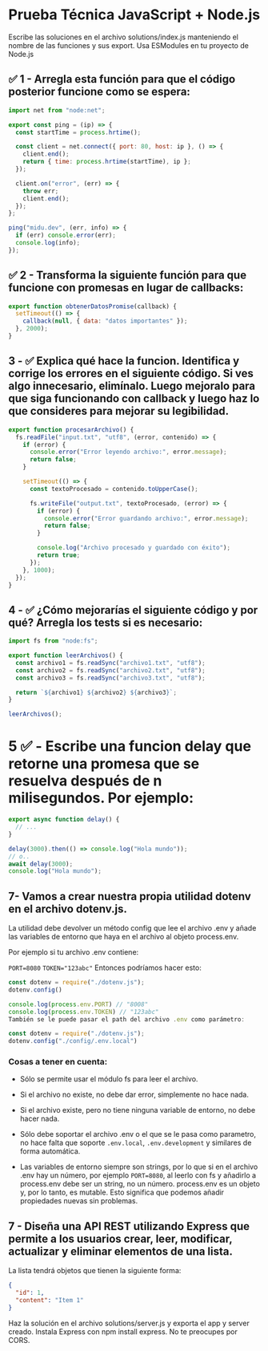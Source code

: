 # Prueba Técnica JavaScript + Node.js

Escribe las soluciones en el archivo solutions/index.js manteniendo el nombre de las funciones y sus export. Usa ESModules en tu proyecto de Node.js

## ✅ 1 - Arregla esta función para que el código posterior funcione como se espera:

```javascript
import net from "node:net";

export const ping = (ip) => {
  const startTime = process.hrtime();

  const client = net.connect({ port: 80, host: ip }, () => {
    client.end();
    return { time: process.hrtime(startTime), ip };
  });

  client.on("error", (err) => {
    throw err;
    client.end();
  });
};

ping("midu.dev", (err, info) => {
  if (err) console.error(err);
  console.log(info);
});
```

## ✅ 2 - Transforma la siguiente función para que funcione con promesas en lugar de callbacks:

```javascript
export function obtenerDatosPromise(callback) {
  setTimeout(() => {
    callback(null, { data: "datos importantes" });
  }, 2000);
}
```

## 3 - ✅ Explica qué hace la funcion. Identifica y corrige los errores en el siguiente código. Si ves algo innecesario, elimínalo. Luego mejoralo para que siga funcionando con callback y luego haz lo que consideres para mejorar su legibilidad.

```javascript
export function procesarArchivo() {
  fs.readFile("input.txt", "utf8", (error, contenido) => {
    if (error) {
      console.error("Error leyendo archivo:", error.message);
      return false;
    }

    setTimeout(() => {
      const textoProcesado = contenido.toUpperCase();

      fs.writeFile("output.txt", textoProcesado, (error) => {
        if (error) {
          console.error("Error guardando archivo:", error.message);
          return false;
        }

        console.log("Archivo procesado y guardado con éxito");
        return true;
      });
    }, 1000);
  });
}
```

## 4 - ✅ ¿Cómo mejorarías el siguiente código y por qué? Arregla los tests si es necesario:

```javascript
import fs from "node:fs";

export function leerArchivos() {
  const archivo1 = fs.readSync("archivo1.txt", "utf8");
  const archivo2 = fs.readSync("archivo2.txt", "utf8");
  const archivo3 = fs.readSync("archivo3.txt", "utf8");

  return `${archivo1} ${archivo2} ${archivo3}`;
}

leerArchivos();
```

# 5 ✅ - Escribe una funcion delay que retorne una promesa que se resuelva después de n milisegundos. Por ejemplo:

```javascript
export async function delay() {
  // ...
}

delay(3000).then(() => console.log("Hola mundo"));
// o..
await delay(3000);
console.log("Hola mundo");
```

## 7- Vamos a crear nuestra propia utilidad dotenv en el archivo dotenv.js.

La utilidad debe devolver un método config que lee el archivo .env y añade las variables de entorno que haya en el archivo al objeto process.env.

Por ejemplo si tu archivo .env contiene:

`PORT=8080`
`TOKEN="123abc"`
Entonces podríamos hacer esto:

```javascript
const dotenv = require("./dotenv.js");
dotenv.config()

console.log(process.env.PORT) // "8008"
console.log(process.env.TOKEN) // "123abc"
También se le puede pasar el path del archivo .env como parámetro:

const dotenv = require("./dotenv.js");
dotenv.config("./config/.env.local")
```

### Cosas a tener en cuenta:

- Sólo se permite usar el módulo fs para leer el archivo.

- Si el archivo no existe, no debe dar error, simplemente no hace nada.

- Si el archivo existe, pero no tiene ninguna variable de entorno, no debe hacer nada.

- Sólo debe soportar el archivo .env o el que se le pasa como parametro, no hace falta que soporte `.env.local`, `.env.development` y similares de forma automática.

- Las variables de entorno siempre son strings, por lo que si en el archivo .env hay un número, por ejemplo `PORT=8080`, al leerlo con fs y añadirlo a process.env debe ser un string, no un número.
  process.env es un objeto y, por lo tanto, es mutable. Esto significa que podemos añadir propiedades nuevas sin problemas.

## 7 - Diseña una API REST utilizando Express que permite a los usuarios crear, leer, modificar, actualizar y eliminar elementos de una lista.

La lista tendrá objetos que tienen la siguiente forma:

```json
{
  "id": 1,
  "content": "Item 1"
}
```

Haz la solución en el archivo solutions/server.js y exporta el app y server creado. Instala Express con npm install express. No te preocupes por CORS.
